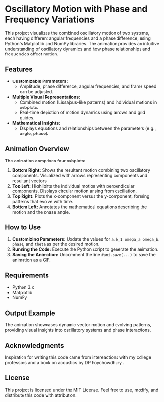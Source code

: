 <!DOCTYPE html>
<html lang="en">
<head>
    <meta charset="UTF-8">
    <meta name="viewport" content="width=device-width, initial-scale=1.0">
</head>
<body>
    <h1>Oscillatory Motion with Phase and Frequency Variations</h1>
    <p>This project visualizes the combined oscillatory motion of two systems, each having different angular frequencies and a phase difference, using Python's Matplotlib and NumPy libraries. The animation provides an intuitive understanding of oscillatory dynamics and how phase relationships and frequencies affect motion.</p>

  <h2>Features</h2>
    <ul>
        <li><strong>Customizable Parameters:</strong>
            <ul>
                <li>Amplitude, phase difference, angular frequencies, and frame speed can be adjusted.</li>
            </ul>
        </li>
        <li><strong>Multiple Visual Representations:</strong>
            <ul>
                <li>Combined motion (Lissajous-like patterns) and individual motions in subplots.</li>
                <li>Real-time depiction of motion dynamics using arrows and grid guides.</li>
            </ul>
        </li>
        <li><strong>Mathematical Insights:</strong>
            <ul>
                <li>Displays equations and relationships between the parameters (e.g., angle, phase).</li>
            </ul>
        </li>
    </ul>

   <h2>Animation Overview</h2>
    <p>The animation comprises four subplots:</p>
    <ol>
        <li><strong>Bottom Right:</strong> Shows the resultant motion combining two oscillatory components. Visualized with arrows representing components and resultant vectors.</li>
        <li><strong>Top Left:</strong> Highlights the individual motion with perpendicular components. Displays circular motion arising from oscillation.</li>
        <li><strong>Top Right:</strong> Plots the x-component versus the y-component, forming patterns that evolve with time.</li>
        <li><strong>Bottom Left:</strong> Annotates the mathematical equations describing the motion and the phase angle.</li>
    </ol>

   <h2>How to Use</h2>
    <ol>
        <li><strong>Customizing Parameters:</strong> Update the values for <code>a</code>, <code>b_1</code>, <code>omega_a</code>, <code>omega_b</code>, <code>phase</code>, and <code>theta</code> as per the desired motion.</li>
        <li><strong>Running the Code:</strong> Execute the Python script to generate the animation.</li>
        <li><strong>Saving the Animation:</strong> Uncomment the line <code>#ani.save(...)</code> to save the animation as a GIF.</li>
    </ol>

   <h2>Requirements</h2>
    <ul>
        <li>Python 3.x</li>
        <li>Matplotlib</li>
        <li>NumPy</li>
    </ul>

   <h2>Output Example</h2>
    <p>The animation showcases dynamic vector motion and evolving patterns, providing visual insights into oscillatory systems and phase interactions.
    </p>

  <h2>Acknowledgments</h2>
    <p>Inspiration for writing this code came from intereactions with my college professors and a book on acoustics by DP Roychowdhury .</p>
<h2>License</h2>
    <p>
        This project is licensed under the MIT License. Feel free to use, modify, and distribute this code with attribution.
</body>
</html>
